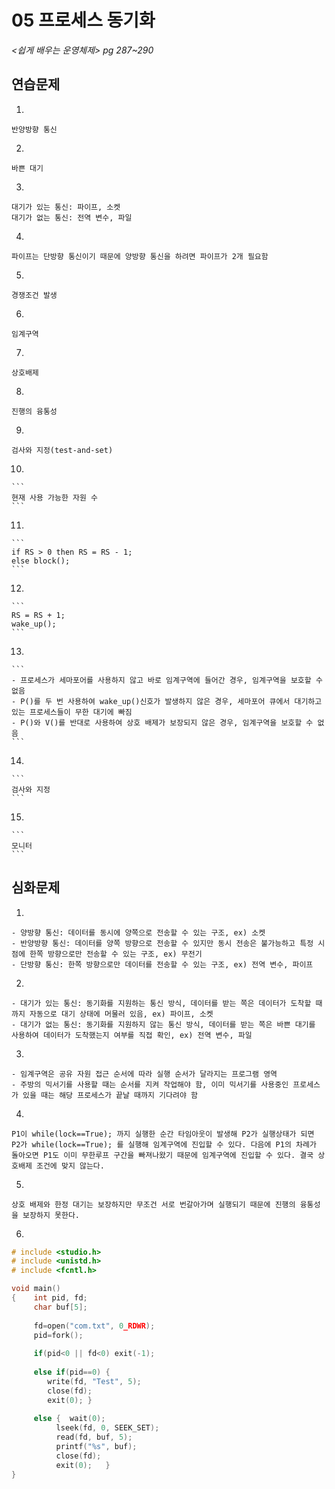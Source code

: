 # 05 프로세스 동기화

*<쉽게 배우는 운영체제> pg 287~290*



## 연습문제

1. 

   ```
   반양방향 통신
   ```

2. 

   ```
   바쁜 대기
   ```

3. 

   ```
   대기가 있는 통신: 파이프, 소켓
   대기가 없는 통신: 전역 변수, 파일
   ```

4. 

   ```
   파이프는 단방향 통신이기 때문에 양방향 통신을 하려면 파이프가 2개 필요함
   ```

5. 

   ```
   경쟁조건 발생
   ```

6. 

   ```
   임계구역
   ```

7. 

   ```
   상호배제
   ```

8. 

   ```
   진행의 융통성
   ```

9. 

   ```
   검사와 지정(test-and-set)
   ```

10. 

    ```
    현재 사용 가능한 자원 수
    ```

11. 

    ```
    if RS > 0 then RS = RS - 1;
    else block();
    ```

12. 

    ```
    RS = RS + 1;
    wake_up();
    ```

13. 

    ```
    - 프로세스가 세마포어를 사용하지 않고 바로 임계구역에 들어간 경우, 임계구역을 보호할 수 없음
    - P()를 두 번 사용하여 wake_up()신호가 발생하지 않은 경우, 세마포어 큐에서 대기하고 있는 프로세스들이 무한 대기에 빠짐
    - P()와 V()를 반대로 사용하여 상호 배제가 보장되지 않은 경우, 임계구역을 보호할 수 없음
    ```

14. 

    ```
    검사와 지정
    ```

15. 

    ```
    모니터
    ```

    


## 심화문제

1. 

   ```
   - 양방향 통신: 데이터를 동시에 양쪽으로 전송할 수 있는 구조, ex) 소켓
   - 반양방향 통신: 데이터를 양쪽 방향으로 전송할 수 있지만 동시 전송은 불가능하고 특정 시점에 한쪽 방향으로만 전송할 수 있는 구조, ex) 무전기
   - 단방향 통신: 한쪽 방향으로만 데이터를 전송할 수 있는 구조, ex) 전역 변수, 파이프
   ```

2. 

   ```
   - 대기가 있는 통신: 동기화를 지원하는 통신 방식, 데이터를 받는 쪽은 데이터가 도착할 때까지 자동으로 대기 상태에 머물러 있음, ex) 파이프, 소켓
   - 대기가 없는 통신: 동기화를 지원하지 않는 통신 방식, 데이터를 받는 쪽은 바쁜 대기를 사용하여 데이터가 도착했는지 여부를 직접 확인, ex) 전역 변수, 파일
   ```
   
3. 

   ```
   - 임계구역은 공유 자원 접근 순서에 따라 실행 순서가 달라지는 프로그램 영역
   - 주방의 믹서기를 사용할 때는 순서를 지켜 작업해야 함, 이미 믹서기를 사용중인 프로세스가 있을 때는 해당 프로세스가 끝날 때까지 기다려야 함
   ```

4. 

   ```
   P1이 while(lock==True); 까지 실행한 순간 타임아웃이 발생해 P2가 실행상태가 되면 P2가 while(lock==True); 를 실행해 임계구역에 진입할 수 있다. 다음에 P1의 차례가 돌아오면 P1도 이미 무한루프 구간을 빠져나왔기 때문에 임계구역에 진입할 수 있다. 결국 상호배제 조건에 맞지 않는다.
   ```
   
5. 

   ```
   상호 배제와 한정 대기는 보장하지만 무조건 서로 번갈아가며 실행되기 때문에 진행의 융통성을 보장하지 못한다.
   ```
   
6. 

   ```c
   # include <studio.h>
   # include <unistd.h>
   # include <fcntl.h>
   
   void main()
   {	int pid, fd;
    	char buf[5];
    
    	fd=open("com.txt", 0_RDWR);
    	pid=fork();
    
    	if(pid<0 || fd<0) exit(-1);
    
    	else if(pid==0) {
           write(fd, "Test", 5);
           close(fd);
           exit(0);	}
    
    	else {	wait(0);
             lseek(fd, 0, SEEK_SET);
             read(fd, buf, 5);
             printf("%s", buf);
             close(fd);
             exit(0);	}
   }
   ```

